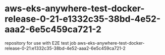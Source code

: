 # aws-eks-anywhere-test-docker-release-0-21-e1332c35-38bd-4e52-aaa2-6e5c459ca721-2
repository for use with E2E test job aws-eks-anywhere-test-docker-release-0-21:e1332c35-38bd-4e52-aaa2-6e5c459ca721-2
